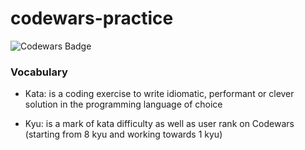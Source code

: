 # codewars-practice

![Codewars Badge](https://www.codewars.com/users/krnets/badges/small)

### Vocabulary

- Kata: is a coding exercise to write idiomatic, performant or clever solution in the programming language of choice

- Kyu: is a mark of kata difficulty as well as user rank on Codewars (starting from 8 kyu and working towards 1 kyu)